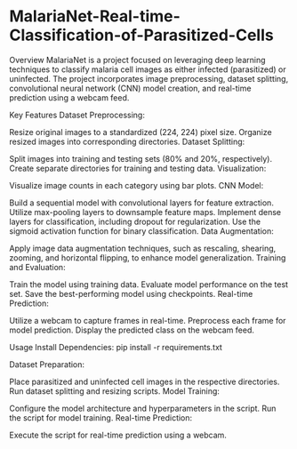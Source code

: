 # MalariaNet-Real-time-Classification-of-Parasitized-Cells
 Overview
MalariaNet is a project focused on leveraging deep learning techniques to classify malaria cell images as either infected (parasitized) or uninfected. The project incorporates image preprocessing, dataset splitting, convolutional neural network (CNN) model creation, and real-time prediction using a webcam feed.

Key Features
Dataset Preprocessing:

Resize original images to a standardized (224, 224) pixel size.
Organize resized images into corresponding directories.
Dataset Splitting:

Split images into training and testing sets (80% and 20%, respectively).
Create separate directories for training and testing data.
Visualization:

Visualize image counts in each category using bar plots.
CNN Model:

Build a sequential model with convolutional layers for feature extraction.
Utilize max-pooling layers to downsample feature maps.
Implement dense layers for classification, including dropout for regularization.
Use the sigmoid activation function for binary classification.
Data Augmentation:

Apply image data augmentation techniques, such as rescaling, shearing, zooming, and horizontal flipping, to enhance model generalization.
Training and Evaluation:

Train the model using training data.
Evaluate model performance on the test set.
Save the best-performing model using checkpoints.
Real-time Prediction:

Utilize a webcam to capture frames in real-time.
Preprocess each frame for model prediction.
Display the predicted class on the webcam feed.


Usage
Install Dependencies:
pip install -r requirements.txt

Dataset Preparation:

Place parasitized and uninfected cell images in the respective directories.
Run dataset splitting and resizing scripts.
Model Training:

Configure the model architecture and hyperparameters in the script.
Run the script for model training.
Real-time Prediction:

Execute the script for real-time prediction using a webcam.
